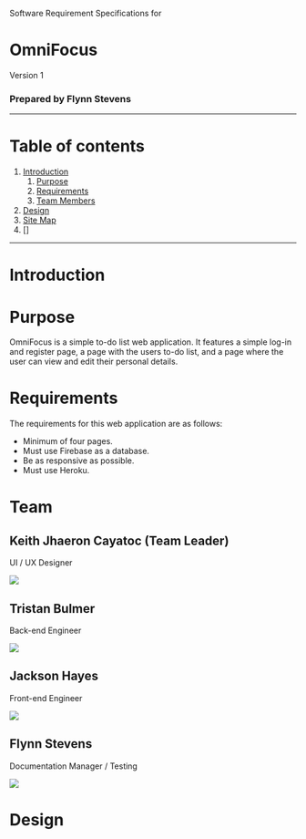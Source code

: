 Software Requirement Specifications for

# OmniFocus

Version 1

### Prepared by Flynn Stevens

-------------------------------------

# Table of contents

1. [Introduction](#Introduction)
   1. [Purpose](#Purpose)
   2. [Requirements](#Requirements)
   3. [Team Members](#Team)
2. [Design](#Design)
 1. [Site Map](##Sitemap)
 2. []
-----------------------------------------
# Introduction
# Purpose

OmniFocus is a simple to-do list web application. It features a simple log-in and register page, a page with the users to-do list, and a page where the user can view and edit their personal details.

# Requirements

The requirements for this web application are as follows:

- Minimum of four pages.
- Must use Firebase as a database.
- Be as responsive as possible.
- Must use Heroku.

# Team

## Keith Jhaeron Cayatoc (Team Leader)
UI / UX Designer

<a href="https://github.com/Yugenzariah"><img src="https://img.shields.io/badge/_Github-black?style=for-the-badge&logo=github&logoColor=white"></a>

## Tristan Bulmer 
Back-end Engineer

<a href="https://github.com/Transit-Lumber"><img src="https://img.shields.io/badge/_Github-black?style=for-the-badge&logo=github&logoColor=white"></a>

## Jackson Hayes
Front-end Engineer

<a href="https://github.com/JacksoonHayes"><img src="https://img.shields.io/badge/_Github-black?style=for-the-badge&logo=github&logoColor=white"></a>

## Flynn Stevens
Documentation Manager / Testing

<a href="https://github.com/fstevens30"><img src="https://img.shields.io/badge/_Github-black?style=for-the-badge&logo=github&logoColor=white"></a>
# Design